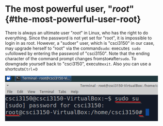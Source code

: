 # The most powerful user, "_root_" {#the-most-powerful-user-root}

There is always an ultimate user "_root_" in Linux, who has the right to do everything. Since the password is not yet set for "root", it is impossible to login in as root. However, a "sudoer" user, which is "csci3150" in our case, may upgrade herself to "root" via the command`sudo`: execute`$ sudo su`followed by entering the password of "csci3150". Note that the ending character of the command prompt changes from`$`to`#`after`sudo`. To downgrade yourself back to "csci3150", execute`exit`. Also you can use a shortcuts`Ctrl`+`D`

![](/assets/i.png)

